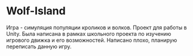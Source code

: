 # Wolf-Island
Игра - симуляция популяции кроликов и волков. Проект для работы в Unity.
Была написана в рамках школьного проекта по изучению игрового движка и его возможностей.
Написано плохо, планирую переписать данную игру.

